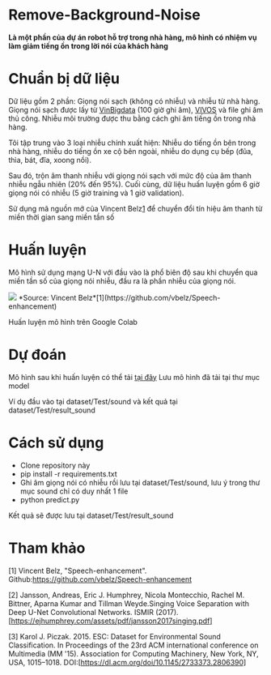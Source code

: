 # Remove-Background-Noise

**Là một phần của dự án robot hỗ trợ trong nhà hàng, mô hình có nhiệm vụ làm giảm tiếng ồn trong lời nói của khách hàng**

# Chuẩn bị dữ liệu

Dữ liệu gồm 2 phần: Giọng nói sạch (không có nhiễu) và nhiễu từ nhà hàng.
Giọng nói sạch được lấy từ [VinBigdata](https://vinbigdata.com/news/vinbigdata-chia-se-100-gio-du-lieu-tieng-noi-cho-cong-dong/) (100 giờ ghi âm), [VIVOS](https://ailab.hcmus.edu.vn/vivos) và file ghi âm thủ công. Nhiễu môi trường được thu bằng cách ghi âm tiếng ồn trong nhà hàng.

Tôi tập trung vào 3 loại nhiễu chính xuất hiện: Nhiễu do tiếng ồn bên trong nhà hàng, nhiễu do tiếng ồn xe cộ bên ngoài, nhiễu do dụng cụ bếp (đũa, thìa, bát, đĩa, xoong nồi).

Sau đó, trộn âm thanh nhiễu với giọng nói sạch với mức độ của âm thanh nhiễu ngẫu nhiên (20% đến 95%). Cuối cùng, dữ liệu huấn luyện gồm 6 giờ giọng nói có nhiễu (5 giờ training và 1 giờ validation).

Sử dụng mã nguồn mở của Vincent Belz[1](https://github.com/vbelz/Speech-enhancement) để chuyển đổi tín hiệu âm thanh từ miền thời gian sang miền tần số

# Huấn luyện

Mô hình sử dụng mạng U-N với đầu vào là phổ biên độ sau khi chuyển qua miền tần số của giọng nói nhiễu, đầu ra là phần nhiễu của giọng nói.

<img src="images/denoise.gif">
*Source: Vincent Belz*[1](https://github.com/vbelz/Speech-enhancement)

Huấn luyện mô hình trên Google Colab

# Dự đoán
Mô hình sau khi huấn luyện có thể tải [tại đây](https://drive.google.com/file/d/1--3BAU2zYng-jtIP_4RLG-titOfNpThO/view?usp=sharing)
Lưu mô hình đã tải tại thư mục model

Ví dụ đầu vào tại dataset/Test/sound và kết quả tại dataset/Test/result_sound

# Cách sử dụng

- Clone repository này
- pip install -r requirements.txt
- Ghi âm giọng nói có nhiễu rồi lưu tại dataset/Test/sound, lưu ý trong thư mục sound chỉ có duy nhất 1 file
- python predict.py

Kết quả sẽ được lưu tại dataset/Test/result_sound

# Tham khảo

[1] Vincent Belz, "Speech-enhancement". Github:https://github.com/vbelz/Speech-enhancement

[2] Jansson, Andreas, Eric J. Humphrey, Nicola Montecchio, Rachel M. Bittner, Aparna Kumar and Tillman Weyde.Singing Voice Separation with Deep U-Net Convolutional Networks. ISMIR (2017).[https://ejhumphrey.com/assets/pdf/jansson2017singing.pdf]

[3] Karol J. Piczak. 2015. ESC: Dataset for Environmental Sound Classification. In Proceedings of the 23rd ACM international conference on Multimedia (MM '15). Association for Computing Machinery, New York, NY, USA, 1015–1018. DOI:[https://dl.acm.org/doi/10.1145/2733373.2806390]

